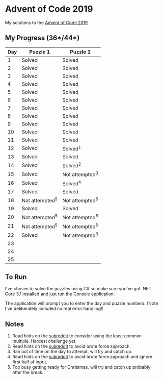 # Advent of Code 2019
My solutions to the [Advent of Code 2019](https://adventofcode.com/2019).

## My Progress (36*/44*)

| Day | Puzzle 1                  | Puzzle 2                  |
|-----|---------------------------|---------------------------|
| 1   | Solved                    | Solved                    |
| 2   | Solved                    | Solved                    |
| 3   | Solved                    | Solved                    |
| 4   | Solved                    | Solved                    |
| 5   | Solved                    | Solved                    |
| 6   | Solved                    | Solved                    |
| 7   | Solved                    | Solved                    |
| 8   | Solved                    | Solved                    |
| 9   | Solved                    | Solved                    |
| 10  | Solved                    | Solved                    |
| 11  | Solved                    | Solved                    |
| 12  | Solved                    | Solved<sup>1</sup>        |
| 13  | Solved                    | Solved                    |
| 14  | Solved                    | Solved<sup>2</sup>        |
| 15  | Solved                    | Not attempted<sup>3</sup> |
| 16  | Solved                    | Solved<sup>4</sup>        |
| 17  | Solved                    | Solved                    |
| 18  | Not attempted<sup>5</sup> | Not attempted<sup>5</sup> |
| 19  | Solved                    | Solved                    |
| 20  | Not attempted<sup>5</sup> | Not attempted<sup>5</sup> |
| 21  | Not attempted<sup>5</sup> | Not attempted<sup>5</sup> |
| 22  | Solved                    | Not attempted<sup>3</sup> |
| 23  |                           |                           |
| 24  |                           |                           |
| 25  |                           |                           |

## To Run
I've chosen to solve the puzzles using C# so make sure you've got .NET Core 3.1 installed and just run the Console application.

The application will prompt you to enter the day and puzzle numbers. (Note I've deliberately included no real error handling!)

## Notes
1. Read hints on the [subreddit](https://www.reddit.com/r/adventofcode/) to consider using the least common multiple. Hardest challenge yet.
2. Read hints on the [subreddit](https://www.reddit.com/r/adventofcode/) to avoid brute force approach.
3. Ran out of time on the day to attempt, will try and catch up.
4. Read hints on the [subreddit](https://www.reddit.com/r/adventofcode/) to avoid brute force approach and ignore first half of input.
5. Too busy getting ready for Christmas, will try and catch up probably after the break.
